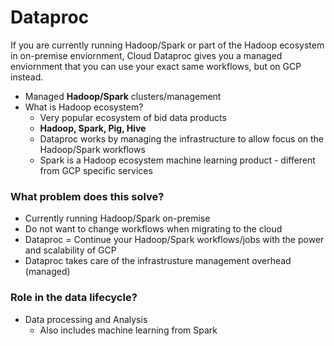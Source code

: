# Dataproc

If you are currently running Hadoop/Spark or part of the Hadoop ecosystem in on-premise enviornment, Cloud Dataproc gives you a managed enviornment that you can use your exact same workflows, but on GCP instead.

  - Managed **Hadoop/Spark** clusters/management
  - What is Hadoop ecosystem?
    - Very popular ecosystem of bid data products
    - **Hadoop, Spark, Pig, Hive**
    - Dataproc works by managing the infrastructure to allow focus on the Hadoop/Spark workflows
    - Spark is a Hadoop ecosystem machine learning product - different from GCP specific services


### What problem does this solve?

  - Currently running Hadoop/Spark on-premise
  - Do not want to change workflows when migrating to the cloud
  - Dataproc = Continue your Hadoop/Spark workflows/jobs with the power and scalability of GCP
  - Dataproc takes care of the infrastrusture management overhead (managed)

### Role in the data lifecycle?

  - Data processing and Analysis
    - Also includes machine learning from Spark